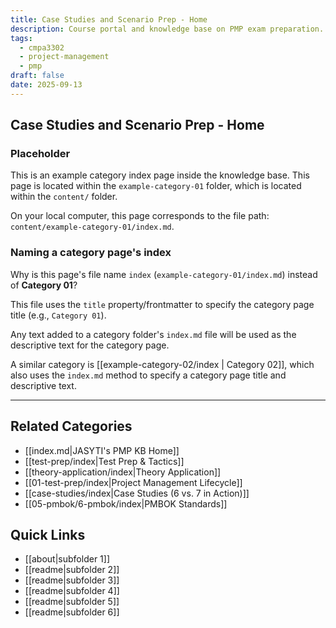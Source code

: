 ```yaml
---
title: Case Studies and Scenario Prep - Home
description: Course portal and knowledge base on PMP exam preparation.
tags:
  - cmpa3302
  - project-management
  - pmp
draft: false
date: 2025-09-13
---
```


## Case Studies and Scenario Prep - Home

### Placeholder

This is an example category index page inside the knowledge base. This page is located within the `example-category-01` folder, which is located within the `content/` folder. 

On your local computer, this page corresponds to the file path: `content/example-category-01/index.md`.

### Naming a category page's index

Why is this page's file name `index` (`example-category-01/index.md`) instead of **Category 01**?

This file uses the `title` property/frontmatter to specify the category page title (e.g., `Category 01`). 

Any text added to a category folder's `index.md` file  will be used as the descriptive text for the category page.

A similar category is [[example-category-02/index | Category 02]], which also uses the `index.md` method to specify a category page title and descriptive text.

---
## Related Categories
- [[index.md|JASYTI's PMP KB Home]]
- [[test-prep/index|Test Prep & Tactics]]
- [[theory-application/index|Theory Application]]
- [[01-test-prep/index|Project Management Lifecycle]]
- [[case-studies/index|Case Studies (6 vs. 7 in Action)]]
- [[05-pmbok/6-pmbok/index|PMBOK Standards]]
## Quick Links
- [[about|subfolder 1]]
- [[readme|subfolder 2]]
- [[readme|subfolder 3]]
- [[readme|subfolder 4]]
- [[readme|subfolder 5]]
- [[readme|subfolder 6]]